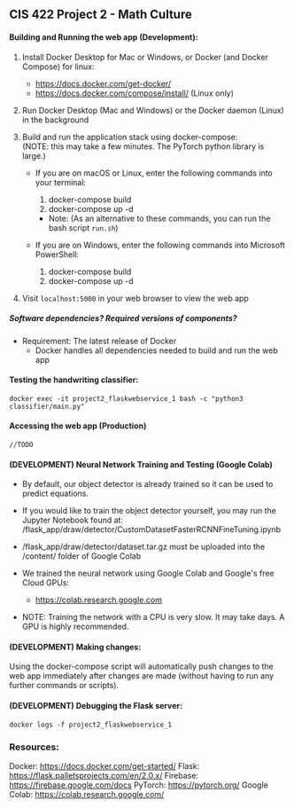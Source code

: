 ## CIS 422 Project 2 - Math Culture 

#### Building and Running the web app (Development):

1. Install Docker Desktop for Mac or Windows, or Docker (and Docker Compose) for linux:
    - https://docs.docker.com/get-docker/
    - https://docs.docker.com/compose/install/ (Linux only)
2. Run Docker Desktop (Mac and Windows) or the Docker daemon (Linux) in the background
3. Build and run the application stack using docker-compose:
<br>(NOTE: this may take a few minutes. The PyTorch python library is large.)

    - If you are on macOS or Linux, enter the following commands into your terminal:

        1. docker-compose build
        2. docker-compose up -d 

        - Note: (As an alternative to these commands, you can run the bash script `run.sh`)

    - If you are on Windows, enter the following commands into Microsoft PowerShell: 
    
        1. docker-compose build
        2. docker-compose up -d 

4. Visit `localhost:5000` in your web browser to view the web app

##### Software dependencies? Required versions of components?

- Requirement: The latest release of Docker
    - Docker handles all dependencies needed to build and run the web app

#### Testing the handwriting classifier:

    docker exec -it project2_flaskwebservice_1 bash -c "python3 classifier/main.py"    

#### Accessing the web app (Production)

    //TODO

#### (DEVELOPMENT) Neural Network Training and Testing (Google Colab)

- By default, our object detector is already trained so it can be used to predict equations.
- If you would like to train the object detector yourself, you may run the Jupyter Notebook found at: /flask_app/draw/detector/CustomDatasetFasterRCNNFineTuning.ipynb
- /flask_app/draw/detector/dataset.tar.gz must be uploaded into the /content/ folder of Google Colab
- We trained the neural network using Google Colab and Google's free Cloud GPUs:
    - https://colab.research.google.com

- NOTE: Training the network with a CPU is very slow. It may take days. A GPU is highly recommended.

#### (DEVELOPMENT) Making changes:

Using the docker-compose script will automatically push changes to the web app immediately after changes are made (without having to run any further commands or scripts).

#### (DEVELOPMENT) Debugging the Flask server:

    docker logs -f project2_flaskwebservice_1    

### Resources:

Docker: https://docs.docker.com/get-started/
Flask: https://flask.palletsprojects.com/en/2.0.x/
Firebase: https://firebase.google.com/docs
PyTorch: https://pytorch.org/
Google Colab: https://colab.research.google.com/ 
